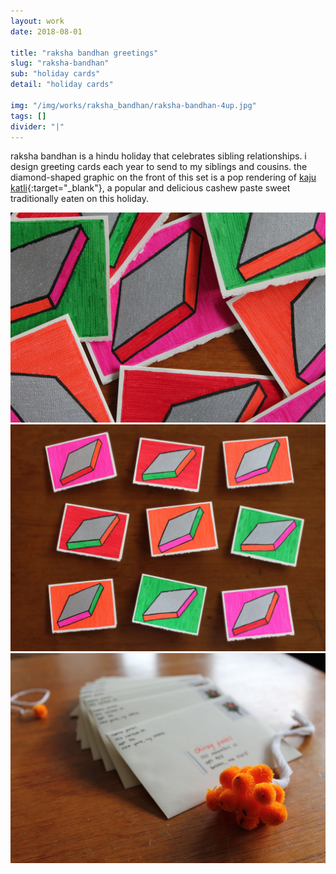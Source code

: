 ```yaml
---
layout: work
date: 2018-08-01

title: "raksha bandhan greetings"
slug: "raksha-bandhan"
sub: "holiday cards"
detail: "holiday cards"

img: "/img/works/raksha_bandhan/raksha-bandhan-4up.jpg"
tags: []
divider: "|"
---
```


raksha bandhan is a hindu holiday that celebrates sibling relationships. i design greeting cards each year to send to my siblings and cousins. the diamond-shaped graphic on the front of this set is a pop rendering of [kaju katli](https://www.google.com/search?hl=en&tbm=isch&source=hp&biw=1658&bih=913&ei=Mza-XePGG4Sb5gKFiLDICg&q=kaju+katli&oq=kaju+katli&gs_l=img.3..0l10.93.1483..1670...1.0..1.412.1832.6j0j1j2j1......0....1..gws-wiz-img.....0..0i131.tMuGog0pQCE&ved=0ahUKEwijrKq0-szlAhWEjVkKHQUEDKkQ4dUDCAY&uact=5){:target="_blank"}, a popular and delicious cashew paste sweet traditionally eaten on this holiday.

![raksha bandhan cards](/img/works/raksha_bandhan/raksha-bandhan-pile.jpg)
![raksha bandhan cards](/img/works/raksha_bandhan/raksha-bandhan-grid.jpg)
![raksha bandhan cards](/img/works/raksha_bandhan/raksha-bandhan-rakhis.jpg)
